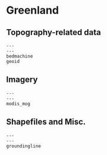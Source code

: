 # Greenland

## Topography-related data

```{nbgallery}
---
---
bedmachine
geoid
```

## Imagery

```{nbgallery}
---
---
modis_mog
```

## Shapefiles and Misc.

```{nbgallery}
---
---
groundingline
```
